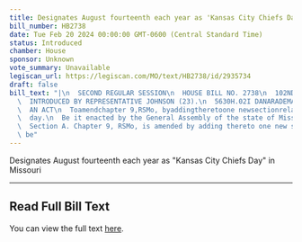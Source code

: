```yaml
---
title: Designates August fourteenth each year as 'Kansas City Chiefs Day' in Missouri
bill_number: HB2738
date: Tue Feb 20 2024 00:00:00 GMT-0600 (Central Standard Time)
status: Introduced
chamber: House
sponsor: Unknown
vote_summary: Unavailable
legiscan_url: https://legiscan.com/MO/text/HB2738/id/2935734
draft: false
bill_text: "|\n  SECOND REGULAR SESSION\n  HOUSE BILL NO. 2738\n  102ND GENERAL ASSEMBLY\n\
  \  INTRODUCED BY REPRESENTATIVE JOHNSON (23).\n  5630H.02I DANARADEMANMILLER,ChiefClerk\n\
  \  AN ACT\n  Toamendchapter 9,RSMo, byaddingtheretoone newsectionrelating toKansasCityChiefs\n\
  \  day.\n  Be it enacted by the General Assembly of the state of Missouri, as follows:\n\
  \  Section A. Chapter 9, RSMo, is amended by adding thereto one new section, to\
  \ be"
---
```

Designates August fourteenth each year as "Kansas City Chiefs Day" in Missouri

---

## Read Full Bill Text

You can view the full text [here](https://legiscan.com/MO/text/HB2738/id/2935734).

